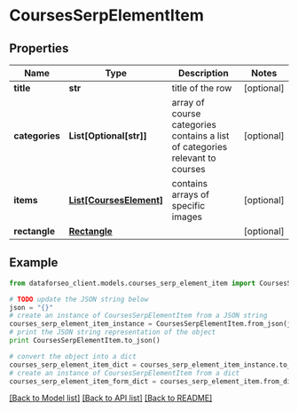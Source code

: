 # CoursesSerpElementItem


## Properties

Name | Type | Description | Notes
------------ | ------------- | ------------- | -------------
**title** | **str** | title of the row | [optional] 
**categories** | **List[Optional[str]]** | array of course categories contains a list of categories relevant to courses | [optional] 
**items** | [**List[CoursesElement]**](CoursesElement.md) | contains arrays of specific images | [optional] 
**rectangle** | [**Rectangle**](Rectangle.md) |  | [optional] 

## Example

```python
from dataforseo_client.models.courses_serp_element_item import CoursesSerpElementItem

# TODO update the JSON string below
json = "{}"
# create an instance of CoursesSerpElementItem from a JSON string
courses_serp_element_item_instance = CoursesSerpElementItem.from_json(json)
# print the JSON string representation of the object
print CoursesSerpElementItem.to_json()

# convert the object into a dict
courses_serp_element_item_dict = courses_serp_element_item_instance.to_dict()
# create an instance of CoursesSerpElementItem from a dict
courses_serp_element_item_form_dict = courses_serp_element_item.from_dict(courses_serp_element_item_dict)
```
[[Back to Model list]](../README.md#documentation-for-models) [[Back to API list]](../README.md#documentation-for-api-endpoints) [[Back to README]](../README.md)


